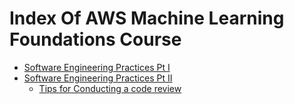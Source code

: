 # Index Of AWS Machine Learning Foundations Course

- [Software Engineering Practices Pt I](./software%20engineering%20practices%20part1.md)
- [Software Engineering Practices Pt II](./software%20engineering%20practices%20part2.md)
  - [Tips for Conducting a code review](./Tips_Conducting-code-review.md)
